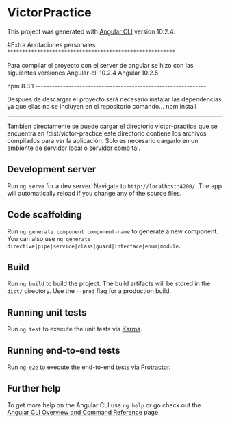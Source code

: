 # VictorPractice

This project was generated with [Angular CLI](https://github.com/angular/angular-cli) version 10.2.4.

#Extra Anotaciones personales ********************************************************

Para compilar el proyecto con el server de angular se hizo con las siguientes versiones
Angular-cli 10.2.4
Angular 10.2.5

npm 8.3.1             --------------------------------------------------------------

Despues de descargar el proyecto será necesario instalar las dependencias ya que ellas
no se incluyen en el repositorio
comando...
npm install

---

Tambien directamente se puede cargar el directorio victor-practice que se encuentra en 
/dist/victor-practice este directorio contiene los archivos compilados para ver la aplicación. 
Solo es necesario cargarlo en un ambiente de servidor local o servidor como tal.  

## Development server

Run `ng serve` for a dev server. Navigate to `http://localhost:4200/`. The app will automatically reload if you change any of the source files.

## Code scaffolding

Run `ng generate component component-name` to generate a new component. You can also use `ng generate directive|pipe|service|class|guard|interface|enum|module`.

## Build

Run `ng build` to build the project. The build artifacts will be stored in the `dist/` directory. Use the `--prod` flag for a production build.

## Running unit tests

Run `ng test` to execute the unit tests via [Karma](https://karma-runner.github.io).

## Running end-to-end tests

Run `ng e2e` to execute the end-to-end tests via [Protractor](http://www.protractortest.org/).

## Further help

To get more help on the Angular CLI use `ng help` or go check out the [Angular CLI Overview and Command Reference](https://angular.io/cli) page.
